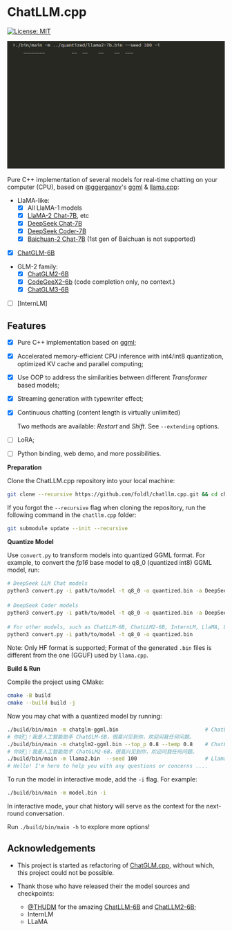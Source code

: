 # ChatLLM.cpp

[![License: MIT](https://img.shields.io/badge/license-MIT-blue)](LICENSE)

![](./images/demo.gif)

Pure C++ implementation of several models for real-time chatting on your computer (CPU),
based on [@ggerganov](https://github.com/ggerganov)'s [ggml](https://github.com/ggerganov/ggml) & [llama.cpp](https://github.com/ggerganov/llama.cpp):

* LlaMA-like:
    * [x] All LlaMA-1 models
    * [x] [LlaMA-2 Chat-7B](https://huggingface.co/meta-llama/Llama-2-7b-chat-hf), etc
    * [x] [DeepSeek Chat-7B](https://huggingface.co/deepseek-ai/deepseek-llm-7b-chat)
    * [x] [DeepSeek Coder-7B](https://huggingface.co/deepseek-ai/deepseek-coder-6.7b-instruct)
    * [x] [Baichuan-2 Chat-7B](https://huggingface.co/baichuan-inc/Baichuan2-7B-Chat)
          (1st gen of Baichuan is not supported)
* [x] [ChatGLM-6B](https://huggingface.co/THUDM/chatglm-6b)

* GLM-2 family:
    * [x] [ChatGLM2-6B](https://huggingface.co/THUDM/chatglm2-6b)
    * [x] [CodeGeeX2-6b](https://huggingface.co/THUDM/codegeex2-6b)
          (code completion only, no context.)
    * [x] [ChatGLM3-6B](https://huggingface.co/THUDM/chatglm3-6b)
* [ ] [InternLM]

## Features

* [x] Pure C++ implementation based on [ggml](https://github.com/ggerganov/ggml);
* [x] Accelerated memory-efficient CPU inference with int4/int8 quantization, optimized KV cache and parallel computing;
* [x] Use OOP to address the similarities between different _Transformer_ based models;
* [x] Streaming generation with typewriter effect;
* [x] Continuous chatting (content length is virtually unlimited)

    Two methods are available: _Restart_ and _Shift_. See `--extending` options.

* [ ] LoRA;
* [ ] Python binding, web demo, and more possibilities.

**Preparation**

Clone the ChatLLM.cpp repository into your local machine:

```sh
git clone --recursive https://github.com/foldl/chatllm.cpp.git && cd chatllm.cpp
```

If you forgot the `--recursive` flag when cloning the repository, run the following command in the `chatllm.cpp` folder:

```sh
git submodule update --init --recursive
```

**Quantize Model**

Use `convert.py` to transform models into quantized GGML format. For example, to convert the _fp16_ base model to q8_0 (quantized int8) GGML model, run:

```sh
# DeepSeek LLM Chat models
python3 convert.py -i path/to/model -t q8_0 -o quantized.bin -a DeepSeek

# DeepSeek Coder models
python3 convert.py -i path/to/model -t q8_0 -o quantized.bin -a DeepSeekCoder

# For other models, such as ChatLLM-6B, ChatLLM2-6B, InternLM, LlaMA, LlaMA-2, Baichuan-2, etc
python3 convert.py -i path/to/model -t q8_0 -o quantized.bin
```

Note: Only HF format is supported; Format of the generated `.bin` files is different from the one (GGUF) used by `llama.cpp`.

**Build & Run**

Compile the project using CMake:

```sh
cmake -B build
cmake --build build -j
```

Now you may chat with a quantized model by running:

```sh
./build/bin/main -m chatglm-ggml.bin                            # ChatLLM-6B
# 你好👋！我是人工智能助手 ChatGLM-6B，很高兴见到你，欢迎问我任何问题。
./build/bin/main -m chatglm2-ggml.bin --top_p 0.8 --temp 0.8    # ChatLLM2-6B
# 你好👋！我是人工智能助手 ChatGLM2-6B，很高兴见到你，欢迎问我任何问题。
./build/bin/main -m llama2.bin  --seed 100                      # Llama-2-Chat-7B
# Hello! I'm here to help you with any questions or concerns ....
```

To run the model in interactive mode, add the `-i` flag. For example:

```sh
./build/bin/main -m model.bin -i
```

In interactive mode, your chat history will serve as the context for the next-round conversation.

Run `./build/bin/main -h` to explore more options!

## Acknowledgements

* This project is started as refactoring of [ChatGLM.cpp](https://github.com/li-plus/chatglm.cpp), without which, this project could not be possible.

* Thank those who have released their the model sources and checkpoints:

    - [@THUDM](https://github.com/THUDM) for the amazing [ChatLLM-6B](https://github.com/THUDM/ChatLLM-6B) and [ChatLLM2-6B](https://github.com/THUDM/ChatLLM2-6B);
    - InternLM
    - LLaMA

